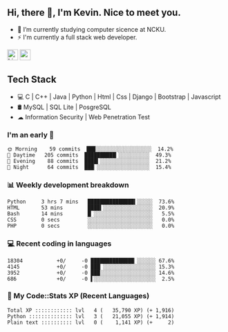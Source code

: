 ## Hi, there 👋, I'm Kevin. Nice to meet you.

- 🌱 I’m currently studying computer sicence at NCKU.
- ⚡ I'm currently a full stack web developer.

<a href="https://www.linkedin.com/in/kevin12686/"><img alt="LinkedIn" src="https://img.shields.io/badge/linkedin%20-%230077B5.svg?&style=for-the-badge&logo=linkedin&logoColor=white" height=25></a>
<a href="https://www.instagram.com/kevin12686/"><img src="https://img.shields.io/badge/instagram-3f729b?&style=for-the-badge&logo=instagram&logoColor=white" height=25></a>

## Tech Stack

* 💻 C | C++ | Java | Python | Html | Css | Django | Bootstrap | Javascript
* 🛢️ MySQL | SQL Lite | PosgreSQL
* ☁ Information Security | Web Penetration Test

### I'm an early 🐤

<!-- early_bird start -->

```text
🌞 Morning    59 commits  ██▉░░░░░░░░░░░░░░░░░░  14.2%
🌆 Daytime   205 commits  ██████████▎░░░░░░░░░░  49.3%
🌃 Evening    88 commits  ████▍░░░░░░░░░░░░░░░░  21.2%
🌙 Night      64 commits  ███▏░░░░░░░░░░░░░░░░░  15.4%
```

<!-- early_bird end -->

### 📊 Weekly development breakdown

<!-- code_time start -->

```text
Python     3 hrs 7 mins   ███████████████▍░░░░░  73.6%
HTML       53 mins        ████▍░░░░░░░░░░░░░░░░  20.9%
Bash       14 mins        █▏░░░░░░░░░░░░░░░░░░░   5.5%
CSS        0 secs         ░░░░░░░░░░░░░░░░░░░░░   0.0%
PHP        0 secs         ░░░░░░░░░░░░░░░░░░░░░   0.0%
```

<!-- code_time end -->

### 💻 Recent coding in languages

<!-- code_diff start -->

```text
18304           +0/     -0 ██████████████▏░░░░░░ 67.6%
4145            +0/     -0 ███▏░░░░░░░░░░░░░░░░░ 15.3%
3952            +0/     -0 ███░░░░░░░░░░░░░░░░░░ 14.6%
686             +0/     -0 ▌░░░░░░░░░░░░░░░░░░░░  2.5%
```

<!-- code_diff end -->

### 🧰 My Code::Stats XP (Recent Languages)

<!-- codestats start -->

```text
Total XP :::::::::::: lvl   4 (   35,790 XP) (+ 1,916)
Python :::::::::::::: lvl   3 (   21,055 XP) (+ 1,914)
Plain text :::::::::: lvl   0 (    1,141 XP) (+     2)
```

<!-- codestats end -->
